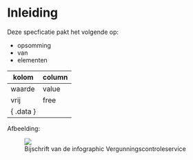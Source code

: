 # Inleiding

Deze specficatie pakt het volgende op:

* opsomming
* van
* elementen

| kolom     | column |
| --------- | ------ |
| waarde    | value  |
| vrij      | free   |
| { .data } |


Afbeelding:

<figure>
<img src=".\h\media\Meerwaarde3DVergunning_Liggend.png">
<figcaption>Bijschrift van de infographic Vergunningscontroleservice </caption>
</figure>